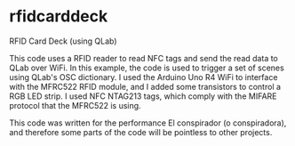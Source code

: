 # rfidcarddeck
RFID Card Deck (using QLab)

This code uses a RFID reader to read NFC tags and send the read data to QLab over WiFi. In this example, the code is used to trigger a set of scenes using QLab's OSC dictionary.
I used the Arduino Uno R4 WiFi to interface with the MFRC522 RFID module, and I added some transistors to control a RGB LED strip.
I used NFC NTAG213 tags, which comply with the MIFARE protocol that the MFRC522 is using.

This code was written for the performance El conspirador (o conspiradora), and therefore some parts of the code will be pointless to other projects.
